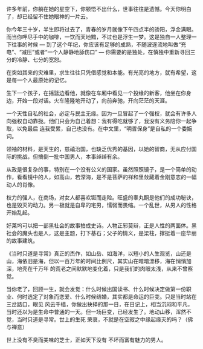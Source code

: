 许多年前，你躺在她的星空下，你顿悟不出什么，世事往往是遗憾。今天你明白了，却已经留不住她眼神的一片云。



你今年三十岁，半生即将过去了，青春的岁月就像下午四点半的骄阳，浮金满眼。而当你呷尽手中的咖啡，一饮而天地黯，不过也是浮生一梦。这是独自一人整理一下往事的时候
— 到了这个年纪，你应该有足够的成熟，不随波逐流地叫做“充电”、“减压”或者“一个人静静地舔伤口” —
你需要的是独处，在慎独中重新寻回三分的冷静、七分的宽恕。



在突如其来的灾难里，求生往往只凭借感觉和本能。有光亮的地方，就有希望，这是每一个人最原始的记忆。



生下一个孩子，在摇篮边看他，就像在车厢中看见一个投缘的新客，他坐在你身边，开始一段对话。火车隆隆地开动了，向前奔驰，开向茫茫的天涯。



一个天性自私的社会，必定与民主无缘。因为一旦冒起了一个强权，就会有许多人向强权自动靠拢。他们只会为自己着想：我有得吃就够了，我没有义务陪你一起争取，以免最后
连我受累，自己也没有。在中文里，“明哲保身”是自私的一个委婉词。



领袖的材料，是天生的，慈禧治国，也缺乏优秀的基因，以她的智商，无从应付国际的挑战，但搞倒一批中国男人，本事绰绰有余。



从政是很复杂的事，特别在一个没有公义的国家。虽然照照镜子，是一个简单的动作，看看镜中的人，如高山，若深海，是不是菩萨的祥和里敛藏着金刚意志的一幅动人的肖像。



权力的强人，在商场，对女人都喜欢铤而走险。旺盛的睾丸酮是他们的成功秘诀，也是毁灭的动力。另一极就是自卑的宅男，懦弱而畏缩。一个乱世，从男人的性格开始乱起。



好莱坞可以把一部黑社会的故事拍成史诗。人物正邪莫辩，正是人性的两面体。黑社会的魔头也是人，这是主题，打下基石；父子的情义，是梁柱，撑挺着一座华丽的故事建筑。



《当时只道是寻常》真正的杰作，如山岳、如海洋，以短小的人生观览，山还是山，海依旧是海，但以一百万年的时间比例尺，其实山在暗暗漂移，海在悄悄加深，地壳在千万年
的荒老之间默默地变化着，只是我们的肉眼太浅，从来不曾察觉。



当你老了，回顾一生，就会发觉：什么时候出国读书、什么时候决定做第一份职业、何时选定了对象而恋爱、什么时候结婚，其实都是命运的巨变。只是当时站在三岔路口，眼见
风云千樯，你做出抉择的那一日，在日记上，相当沉闷和平凡，当时还以为是生命中普通的一天。但一场巨变，已经发生了。地动山移，浑然不觉，当时只道是寻常。世上的生死
荣衰，不就是在空寂之中缘起缘灭的吗？（佛与禅意）



世上没有不臭而美味的芝士，正如天下没有 不坏而富有魅力的男人。



